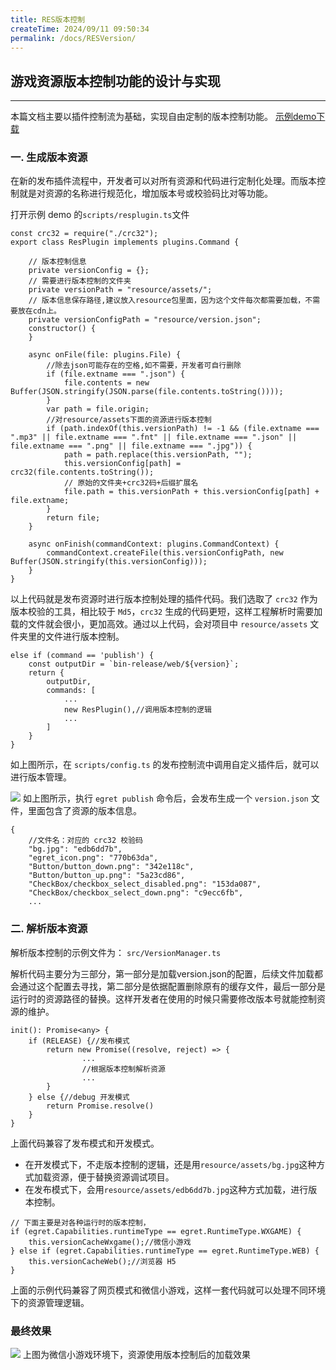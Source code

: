 ```yaml
---
title: RES版本控制
createTime: 2024/09/11 09:50:34
permalink: /docs/RESVersion/
---
```

## 游戏资源版本控制功能的设计与实现
***
本篇文档主要以插件控制流为基础，实现自由定制的版本控制功能。
[示例demo下载](http://tool.egret-labs.org/DocZip/engine/VersionControlDemo.zip)
### 一. 生成版本资源
在新的发布插件流程中，开发者可以对所有资源和代码进行定制化处理。而版本控制就是对资源的名称进行规范化，增加版本号或校验码比对等功能。

打开示例 demo 的`scripts/resplugin.ts`文件

```
const crc32 = require("./crc32");
export class ResPlugin implements plugins.Command {

    // 版本控制信息
    private versionConfig = {};
    // 需要进行版本控制的文件夹
    private versionPath = "resource/assets/";
    // 版本信息保存路径,建议放入resource包里面，因为这个文件每次都需要加载，不需要放在cdn上。
    private versionConfigPath = "resource/version.json";
    constructor() {
    }

    async onFile(file: plugins.File) {
        //除去json可能存在的空格,如不需要，开发者可自行删除
        if (file.extname === ".json") {
            file.contents = new Buffer(JSON.stringify(JSON.parse(file.contents.toString())));
        }
        var path = file.origin;
        //对resource/assets下面的资源进行版本控制
        if (path.indexOf(this.versionPath) != -1 && (file.extname === ".mp3" || file.extname === ".fnt" || file.extname === ".json" || file.extname === ".png" || file.extname === ".jpg")) {
            path = path.replace(this.versionPath, "");
            this.versionConfig[path] = crc32(file.contents.toString());
            // 原始的文件夹+crc32码+后缀扩展名
            file.path = this.versionPath + this.versionConfig[path] + file.extname;
        }
        return file;
    }

    async onFinish(commandContext: plugins.CommandContext) {
        commandContext.createFile(this.versionConfigPath, new Buffer(JSON.stringify(this.versionConfig)));
    }
}
```
以上代码就是发布资源时进行版本控制处理的插件代码。我们选取了 `crc32` 作为版本校验的工具，相比较于 `Md5`，`crc32` 生成的代码更短，这样工程解析时需要加载的文件就会很小，更加高效。通过以上代码，会对项目中 `resource/assets` 文件夹里的文件进行版本控制。

```
else if (command == 'publish') {
    const outputDir = `bin-release/web/${version}`;
    return {
        outputDir,
        commands: [
            ...
            new ResPlugin(),//调用版本控制的逻辑
            ...
        ]
    }
}
```
如上图所示，在 `scripts/config.ts` 的发布控制流中调用自定义插件后，就可以进行版本管理。

![](p1.png)
如上图所示，执行 `egret publish` 命令后，会发布生成一个 `version.json` 文件，里面包含了资源的版本信息。

```
{
	//文件名：对应的 crc32 校验码
    "bg.jpg": "edb6dd7b",
    "egret_icon.png": "770b63da",
    "Button/button_down.png": "342e118c",
    "Button/button_up.png": "5a23cd86",
    "CheckBox/checkbox_select_disabled.png": "153da087",
    "CheckBox/checkbox_select_down.png": "c9ecc6fb",
	...
```

### 二. 解析版本资源
解析版本控制的示例文件为： `src/VersionManager.ts`

解析代码主要分为三部分，第一部分是加载version.json的配置，后续文件加载都会通过这个配置去寻找，第二部分是依据配置删除原有的缓存文件，最后一部分是运行时的资源路径的替换。这样开发者在使用的时候只需要修改版本号就能控制资源的维护。


```
init(): Promise<any> {
    if (RELEASE) {//发布模式
        return new Promise((resolve, reject) => {
        		...
        		//根据版本控制解析资源
        		...
        }
    } else {//debug 开发模式
        return Promise.resolve()
    }
}
```


上面代码兼容了发布模式和开发模式。

* 在开发模式下，不走版本控制的逻辑，还是用`resource/assets/bg.jpg`这种方式加载资源，便于替换资源调试项目。
* 在发布模式下，会用`resource/assets/edb6dd7b.jpg`这种方式加载，进行版本控制。


```
// 下面主要是对各种运行时的版本控制，
if (egret.Capabilities.runtimeType == egret.RuntimeType.WXGAME) {
    this.versionCacheWxgame();//微信小游戏
} else if (egret.Capabilities.runtimeType == egret.RuntimeType.WEB) {
    this.versionCacheWeb();//浏览器 H5
}
```
上面的示例代码兼容了网页模式和微信小游戏，这样一套代码就可以处理不同环境下的资源管理逻辑。


### 最终效果

![](./p2.png)
上图为微信小游戏环境下，资源使用版本控制后的加载效果
